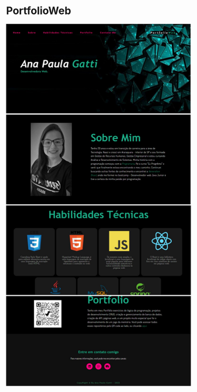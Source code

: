 # PortfolioWeb

![Imagem Portfolio Web](https://github.com/Ana-Gatti/PortfolioWeb/blob/main/WhatsApp%20Image%202022-07-01%20at%2011.44.30.jpeg)
![Imagem Portfolio Web](https://github.com/Ana-Gatti/PortfolioWeb/blob/main/WhatsApp%20Image%202022-07-01%20at%2011.44.54.jpeg)
![Imagem Portfolio Web](https://github.com/Ana-Gatti/PortfolioWeb/blob/main/WhatsApp%20Image%202022-07-01%20at%2011.45.25.jpeg)
![Imagem Portfolio Web](https://github.com/Ana-Gatti/PortfolioWeb/blob/main/WhatsApp%20Image%202022-07-01%20at%2011.46.06.jpeg)
